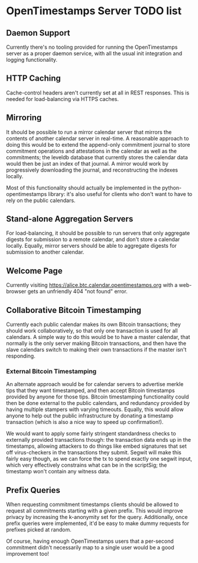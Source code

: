 # OpenTimestamps Server TODO list

## Daemon Support

Currently there's no tooling provided for running the OpenTimestamps server as
a proper daemon service, with all the usual init integration and logging
functionality.


## HTTP Caching

Cache-control headers aren't currently set at all in REST responses. This is
needed for load-balancing via HTTPS caches.


## Mirroring

It should be possible to run a mirror calendar server that mirrors the contents
of another calendar server in real-time. A reasonable approach to doing this
would be to extend the append-only commitment journal to store commitment
operations and attestations in the calendar as well as the commitments; the
leveldb database that currently stores the calendar data would then be just an
index of that journal. A mirror would work by progressively downloading the
journal, and reconstructing the indexes locally.

Most of this functionality should actually be implemented in the
python-opentimestamps library: it's also useful for clients who don't want to
have to rely on the public calendars.


## Stand-alone Aggregation Servers

For load-balancing, it should be possible to run servers that only aggregate
digests for submission to a remote calendar, and don't store a calendar
locally. Equally, mirror servers should be able to aggregate digests for
submission to another calendar.


## Welcome Page

Currently visiting https://alice.btc.calendar.opentimestamps.org with a
web-browser gets an unfriendly 404 "not found" error.


## Collaborative Bitcoin Timestamping

Currently each public calendar makes its own Bitcoin transactions; they should
work collaboratively, so that only one transaction is used for all calendars. A
simple way to do this would be to have a master calendar, that normally is the
only server making Bitcoin transactions, and then have the slave calendars
switch to making their own transactions if the master isn't responding.


### External Bitcoin Timestamping

An alternate approach would be for calendar servers to advertise merkle tips
that they want timestamped, and then accept Bitcoin timestamps provided by
anyone for those tips. Bitcoin timestamping functionality could then be done
external to the public calendars, and redundancy provided by having multiple
stampers with varying timeouts. Equally, this would allow anyone to help out
the public infrastructure by donating a timestamp transaction (which is also a
nice way to speed up confirmation!).

We would want to apply some fairly stringent standardness checks to externally
provided transactions though: the transaction data ends up in the timestamps,
allowing attackers to do things like embed signatures that set off
virus-checkers in the transactions they submit. Segwit will make this fairly
easy though, as we can force the tx to spend exactly one segwit input, which
very effectively constrains what can be in the scriptSig; the timestamp won't
contain any witness data.


## Prefix Queries

When requesting commitment timestamps clients should be allowed to request all
commitments starting with a given prefix. This would improve privacy by
increasing the k-anonymity set for the query. Additionally, once prefix queries
were implemented, it'd be easy to make dummy requests for prefixes picked at
random.

Of course, having enough OpenTimestamps users that a per-second commitment
didn't necessarily map to a single user would be a good improvement too!
